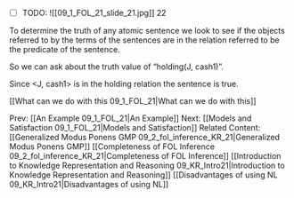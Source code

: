 ﻿- [ ] TODO:
![[09_1_FOL_21_slide_21.jpg]]
22

To determine the truth of any atomic sentence we look to see if the objects referred to by the terms of the sentences are in the relation referred to be the predicate of the sentence.

So we can ask about the truth value of “holding(J, cash1)”.

Since <J, cash1> is in the holding relation the sentence is true.


[[What can we do with this 09_1_FOL_21|What can we do with this]]

Prev: [[An Example 09_1_FOL_21|An Example]]
Next: [[Models and Satisfaction 09_1_FOL_21|Models and Satisfaction]]
Related Content:
[[Generalized Modus Ponens GMP 09_2_fol_inference_KR_21|Generalized Modus Ponens GMP]]
[[Completeness of FOL Inference 09_2_fol_inference_KR_21|Completeness of FOL Inference]]
[[Introduction to Knowledge Representation and Reasoning 09_KR_Intro21|Introduction to Knowledge Representation and Reasoning]]
[[Disadvantages of using NL 09_KR_Intro21|Disadvantages of using NL]]